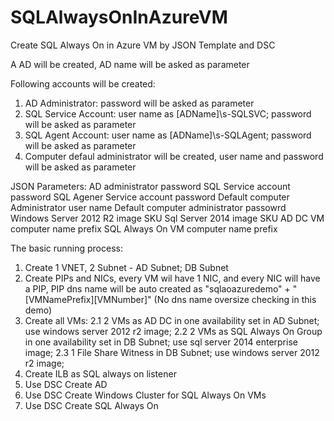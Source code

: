 # SQLAlwaysOnInAzureVM
Create SQL Always On in Azure VM by JSON Template and DSC

A AD will be created, AD name will be asked as parameter

Following accounts will be created:
1. AD Administrator: password will be asked as parameter
2. SQL Service Account: user name as [ADName]\s-SQLSVC; password will be asked as parameter
3. SQL Agent Account: user name as [ADName]\s-SQLAgent; password will be asked as parameter
4. Computer defaul administrator will be created, user name and password will be asked as parameter

JSON Parameters:
AD administrator password
SQL Service account password
SQL Agener Service account password
Default computer Administrator user name
Default computer administrator passowrd
Windows Server 2012 R2 image SKU
Sql Server 2014 image SKU
AD DC VM computer name prefix
SQL Always On VM computer name prefix


The basic running process:
1. Create 1 VNET, 2 Subnet - AD Subnet; DB Subnet
2. Create PIPs and NICs, every VM wil have 1 NIC, and every NIC will have a PIP, PIP dns name will be auto created as "sqlaoazuredemo" + "[VMNamePrefix][VMNumber]" (No dns name oversize checking in this demo)
2. Create all VMs: 
    2.1 2 VMs as AD DC in one availability set in AD Subnet; use windows server 2012 r2 image;
    2.2 2 VMs as SQL Always On Group in one availability set in DB Subnet; use sql server 2014 enterprise image;
    2.3 1 File Share Witness in DB Subnet; use windows server 2012 r2 image;
3. Create ILB as SQL always on listener
4. Use DSC Create AD
5. Use DSC Create Windows Cluster for SQL Always On VMs
6. Use DSC Create SQL Always On
